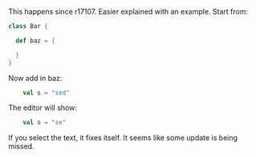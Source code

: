 This happens since r17107. Easier explained with an example. Start from:
 
```scala
class Bar {

  def baz = {

  }
}
```

Now add in baz:

```scala
    val s = "sed"
```

The editor will show:

```scala
    val s = "se"
```

If you select the text, it fixes itself. It seems like some update is being missed.
